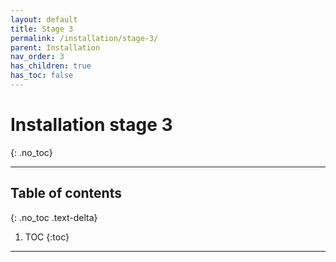 ```yaml
---
layout: default
title: Stage 3
permalink: /installation/stage-3/
parent: Installation
nav_order: 3
has_children: true
has_toc: false
---
```


# Installation stage 3
{: .no_toc}

---

## Table of contents
{: .no_toc .text-delta}

1. TOC
{:toc}

---

